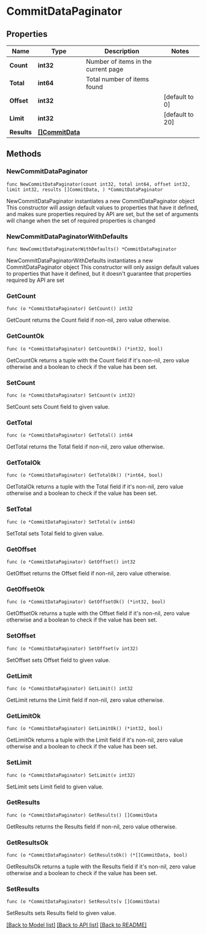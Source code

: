# CommitDataPaginator

## Properties

Name | Type | Description | Notes
------------ | ------------- | ------------- | -------------
**Count** | **int32** | Number of items in the current page | 
**Total** | **int64** | Total number of items found | 
**Offset** | **int32** |  | [default to 0]
**Limit** | **int32** |  | [default to 20]
**Results** | [**[]CommitData**](CommitData.md) |  | 

## Methods

### NewCommitDataPaginator

`func NewCommitDataPaginator(count int32, total int64, offset int32, limit int32, results []CommitData, ) *CommitDataPaginator`

NewCommitDataPaginator instantiates a new CommitDataPaginator object
This constructor will assign default values to properties that have it defined,
and makes sure properties required by API are set, but the set of arguments
will change when the set of required properties is changed

### NewCommitDataPaginatorWithDefaults

`func NewCommitDataPaginatorWithDefaults() *CommitDataPaginator`

NewCommitDataPaginatorWithDefaults instantiates a new CommitDataPaginator object
This constructor will only assign default values to properties that have it defined,
but it doesn't guarantee that properties required by API are set

### GetCount

`func (o *CommitDataPaginator) GetCount() int32`

GetCount returns the Count field if non-nil, zero value otherwise.

### GetCountOk

`func (o *CommitDataPaginator) GetCountOk() (*int32, bool)`

GetCountOk returns a tuple with the Count field if it's non-nil, zero value otherwise
and a boolean to check if the value has been set.

### SetCount

`func (o *CommitDataPaginator) SetCount(v int32)`

SetCount sets Count field to given value.


### GetTotal

`func (o *CommitDataPaginator) GetTotal() int64`

GetTotal returns the Total field if non-nil, zero value otherwise.

### GetTotalOk

`func (o *CommitDataPaginator) GetTotalOk() (*int64, bool)`

GetTotalOk returns a tuple with the Total field if it's non-nil, zero value otherwise
and a boolean to check if the value has been set.

### SetTotal

`func (o *CommitDataPaginator) SetTotal(v int64)`

SetTotal sets Total field to given value.


### GetOffset

`func (o *CommitDataPaginator) GetOffset() int32`

GetOffset returns the Offset field if non-nil, zero value otherwise.

### GetOffsetOk

`func (o *CommitDataPaginator) GetOffsetOk() (*int32, bool)`

GetOffsetOk returns a tuple with the Offset field if it's non-nil, zero value otherwise
and a boolean to check if the value has been set.

### SetOffset

`func (o *CommitDataPaginator) SetOffset(v int32)`

SetOffset sets Offset field to given value.


### GetLimit

`func (o *CommitDataPaginator) GetLimit() int32`

GetLimit returns the Limit field if non-nil, zero value otherwise.

### GetLimitOk

`func (o *CommitDataPaginator) GetLimitOk() (*int32, bool)`

GetLimitOk returns a tuple with the Limit field if it's non-nil, zero value otherwise
and a boolean to check if the value has been set.

### SetLimit

`func (o *CommitDataPaginator) SetLimit(v int32)`

SetLimit sets Limit field to given value.


### GetResults

`func (o *CommitDataPaginator) GetResults() []CommitData`

GetResults returns the Results field if non-nil, zero value otherwise.

### GetResultsOk

`func (o *CommitDataPaginator) GetResultsOk() (*[]CommitData, bool)`

GetResultsOk returns a tuple with the Results field if it's non-nil, zero value otherwise
and a boolean to check if the value has been set.

### SetResults

`func (o *CommitDataPaginator) SetResults(v []CommitData)`

SetResults sets Results field to given value.



[[Back to Model list]](../README.md#documentation-for-models) [[Back to API list]](../README.md#documentation-for-api-endpoints) [[Back to README]](../README.md)


